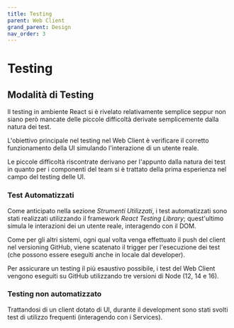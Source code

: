 ```yaml
---
title: Testing
parent: Web Client
grand_parent: Design
nav_order: 3
---
```


# Testing

## Modalità di Testing
Il testing in ambiente React si è rivelato relativamente semplice seppur non siano però mancate delle piccole difficoltà derivate semplicemente dalla natura dei test.  

L'obiettivo principale nel testing nel Web Client è verificare il corretto funzionamento della UI simulando l'interazione di un utente reale.  

Le piccole difficoltà riscontrate derivano per l'appunto dalla natura dei test in quanto per i componenti del team si è trattato della prima esperienza nel campo del testing delle UI.

### Test Automatizzati
Come anticipato nella sezione _Strumenti Utilizzati_, i test automatizzati sono stati realizzati utilizzando il framework _React Testing Library_; quest'ultimo simula le interazioni dei un utente reale, interagendo con il DOM.  

Come per gli altri sistemi, ogni qual volta venga effettuato il push del client nel versioning GitHub, viene scatenato il trigger per l'esecuzione dei test (che possono essere eseguiti anche in locale dal developer).

Per assicurare un testing il più esaustivo possibile, i test del Web Client vengono eseguiti su GitHub utilizzando tre versioni di Node (12, 14 e 16).

### Testing non automatizzato
Trattandosi di un client dotato di UI, durante il development sono stati svolti test di utilizzo frequenti (interagendo con i Services).